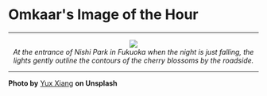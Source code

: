 # Omkaar's Image of the Hour

---

<div align="center">

<a href="https://unsplash.com/photos/cherry-blossoms-frame-a-city-street-at-night-bAsOgzNy3XM">
  <img src="https://images.unsplash.com/photo-1744273556970-d5cff25b2b4a?crop=entropy&cs=tinysrgb&fit=max&fm=jpg&ixid=M3w3NjA2Nzh8MHwxfHJhbmRvbXx8fHx8fHx8fDE3NTI2OTYwMDB8&ixlib=rb-4.1.0&q=80&w=1080" style="max-width:100%; height:auto;">
</a>

<br>
<i>At the entrance of Nishi Park in Fukuoka when the night is just falling, the lights gently outline the contours of the cherry blossoms by the roadside.</i>

</div>

---

**Photo by** [Yux Xiang](https://unsplash.com/@yuxxiang) **on Unsplash**
